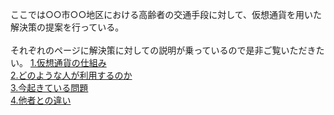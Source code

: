 ここでは○○市○○地区における高齢者の交通手段に対して、仮想通貨を用いた解決策の提案を行っている。<br><br>
それぞれのページに解決策に対しての説明が乗っているので是非ご覧いただきたい。
[1.仮想通貨の仕組み](https:/16-2505-002-9.github.io/pickup/1)<br>
[2.どのような人が利用するのか](https://16-2505-002-9.github.io/pickup/2)<br>
[3.今起きている問題](https://16-2505-002-9.github.io/pickup/four)<br>
[4.他者との違い](https://16-2505-002-9.github.io/pickup/five)

